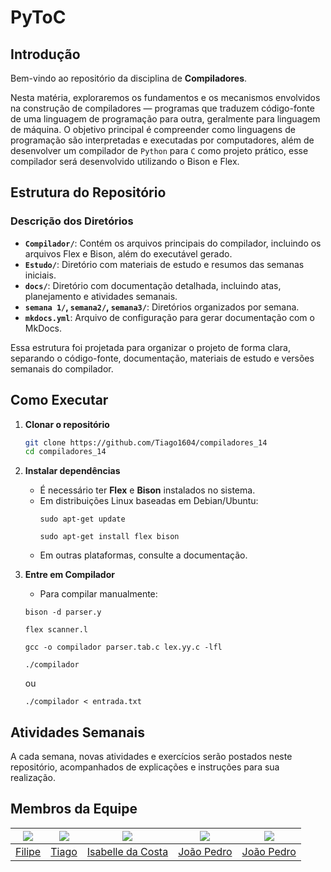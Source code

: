 # PyToC

## Introdução

Bem-vindo ao repositório da disciplina de **Compiladores**.

Nesta matéria, exploraremos os fundamentos e os mecanismos envolvidos na construção de compiladores — programas que traduzem código-fonte de uma linguagem de programação para outra, geralmente para linguagem de máquina.
O objetivo principal é compreender como linguagens de programação são interpretadas e executadas por computadores, além de desenvolver um compilador de `Python` para `C` como projeto prático, esse compilador será desenvolvido utilizando o Bison e Flex.

## Estrutura do Repositório

### Descrição dos Diretórios

- **`Compilador/`**: Contém os arquivos principais do compilador, incluindo os arquivos Flex e Bison, além do executável gerado.
- **`Estudo/`**: Diretório com materiais de estudo e resumos das semanas iniciais.
- **`docs/`**: Diretório com documentação detalhada, incluindo atas, planejamento e atividades semanais.
- **`semana 1/`, `semana2/`, `semana3/`**: Diretórios organizados por semana.
- **`mkdocs.yml`**: Arquivo de configuração para gerar documentação com o MkDocs.

Essa estrutura foi projetada para organizar o projeto de forma clara, separando o código-fonte, documentação, materiais de estudo e versões semanais do compilador.

## Como Executar
1. **Clonar o repositório**
   ```bash
   git clone https://github.com/Tiago1604/compiladores_14
   cd compiladores_14
   ```

2. **Instalar dependências**
   - É necessário ter **Flex** e **Bison** instalados no sistema.  
   - Em distribuições Linux baseadas em Debian/Ubuntu:
     ```
     sudo apt-get update
     ```
     ```
     sudo apt-get install flex bison
     ```
   - Em outras plataformas, consulte a documentação.

3. **Entre em Compilador**
    - Para compilar manualmente:
    ```
    bison -d parser.y
    ```
    ```
    flex scanner.l
    ```
    ```
    gcc -o compilador parser.tab.c lex.yy.c -lfl
    ```

    ```
    ./compilador
    ```
    ou
    ```
    ./compilador < entrada.txt
    ```

## Atividades Semanais

A cada semana, novas atividades e exercícios serão postados neste repositório, acompanhados de explicações e instruções para sua realização.

## Membros da Equipe
| [![](https://avatars.githubusercontent.com/fbressa)](https://github.com/fbressa) | [![](https://avatars.githubusercontent.com/Tiago1604)](https://github.com/Tiago1604) | [![](https://avatars.githubusercontent.com/isacostaf)](https://github.com/isacostaf) | [![](https://avatars.githubusercontent.com/johnaopedro)](https://github.com/johnaopedro) | [![](https://avatars.githubusercontent.com/JoaoPedro2206)](https://github.com/JoaoPedro2206) |
|:--:|:--:|:--:|:--:|:--:|
| [Filipe](https://github.com/fbressa) | [Tiago](https://github.com/Tiago1604) | [Isabelle da Costa](https://github.com/isacostaf) | [João Pedro](https://github.com/johnaopedro) | [João Pedro](https://github.com/JoaoPedro2206) |

